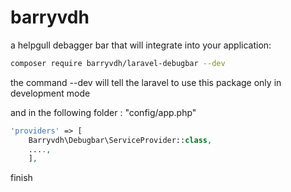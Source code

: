 # barryvdh

a helpgull debagger bar that will integrate into your application:
‍‍‍‍‍‍‍‍‍‍‍‍‍‍‍‍‍‍‍‍‍‍‍‍
```bash
composer require barryvdh/laravel-debugbar --dev
```
the command --dev will tell the laravel to use this package only in development mode

and in the following folder : "config/app.php"

```php
'providers' => [
    Barryvdh\Debugbar\ServiceProvider::class,
    ....,
    ],
 ```
 
 finish
